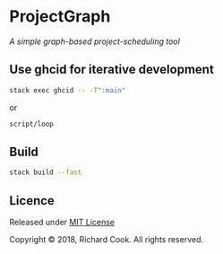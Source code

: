 # ProjectGraph

_A simple graph-based project-scheduling tool_

## Use ghcid for iterative development

```bash
stack exec ghcid -- -T":main"
```

or

```bash
script/loop
```

## Build

```bash
stack build --fast
```

## Licence

Released under [MIT License][licence]

Copyright &copy; 2018, Richard Cook. All rights reserved.

[licence]: LICENSE
